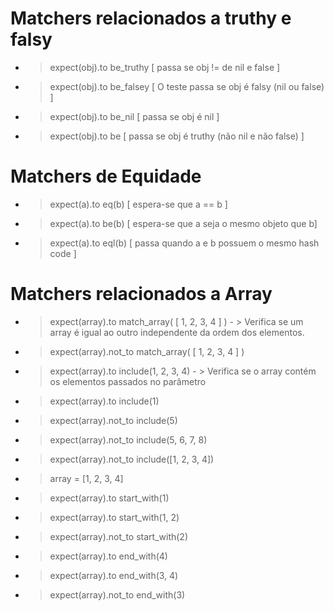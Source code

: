 # Matchers relacionados a truthy e falsy
- > expect(obj).to be_truthy [ passa se obj != de nil e false ]
- > expect(obj).to be_falsey [ O teste passa se obj é falsy (nil ou false) ]
- > expect(obj).to be_nil [ passa se obj é nil ]
- > expect(obj).to be [ passa se obj é truthy (não nil e não false) ]

# Matchers de Equidade
- > expect(a).to eq(b) [ espera-se que a == b ]
- > expect(a).to be(b) [ espera-se que a seja o mesmo objeto que b]
- > expect(a).to eql(b) [ passa quando a e b possuem o mesmo hash code ]

# Matchers relacionados a Array
- > expect(array).to match_array( [ 1, 2, 3, 4 ] ) - > Verifica se um array é igual ao outro independente da ordem dos elementos.
- > expect(array).not_to match_array( [ 1, 2, 3, 4 ] )
- > expect(array).to include(1, 2, 3, 4) - > Verifica se o array contém os elementos passados no parâmetro
- > expect(array).to include(1)
- > expect(array).not_to include(5)
- > expect(array).not_to include(5, 6, 7, 8)
- > expect(array).not_to include([1, 2, 3, 4])
- > array = [1, 2, 3, 4]
- > expect(array).to start_with(1)
- > expect(array).to start_with(1, 2)
- > expect(array).not_to start_with(2)
- > expect(array).to end_with(4)
- > expect(array).to end_with(3, 4)
- > expect(array).not_to end_with(3)